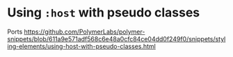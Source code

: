 # Using `:host` with pseudo classes

Ports https://github.com/PolymerLabs/polymer-snippets/blob/611a9e571adf568c6e48a0cfc84ce04dd0f249f0/snippets/styling-elements/using-host-with-pseudo-classes.html